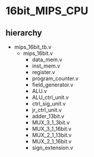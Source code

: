 # 16bit_MIPS_CPU

## hierarchy
- mips_16bit_tb.v
  - mips_16bit.v
    - data_mem.v
    - inst_mem.v
    - register.v
    - program_counter.v
    - field_generator.v
    - ALU.v
    - ALU_ctrl_unit.v
    - ctrl_sig_unit.v
    - jr_ctrl_unit.v
    - adder_13bit.v
    - MUX_3_1_3bit.v
    - MUX_3_1_16bit.v
    - MUX_2_1_13bit.v
    - MUX_2_1_16bit.v
    - sign_extension.v
